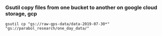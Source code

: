 ### Gsutil copy files from one bucket to another on google cloud storage, gcp 





 

```shell
gsutil cp "gs://raw-gps-data/data-2019-07-30*" "gs://parabol_research/one_day_data/"
```
